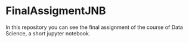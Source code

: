 # FinalAssigmentJNB
In this repository you can see the final assignment of the course of Data Science, a short jupyter notebook.
